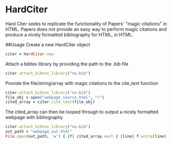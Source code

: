 # HardCiter 
Hard Citer seeks to replicate the functionality of Papers' "magic citations" in
HTML. Papers does not provide an easy way to perform magic citations and 
produce a nicely formatted bibliography for HTML, in HTML.

##Usage
Create a new HardCiter object

```Ruby
citer = HardCiter.new
```

Attach a bibtex library by providing the path to the .bib file

 ```Ruby
citer.attach_bibtex_library("nu.bib")
 ```

Provide the file/string/array with magic citations to the cite_text function

 ```Ruby
citer.attach_bibtex_library("nu.bib")
file_obj = open("webpage_source.html", "r")
cited_array = citer.cite_text(file_obj)
 ```

The cited_array can then be looped through to output a nicely formatted webpage
with bibliography

 ```Ruby
citer.attach_bibtex_library("nu.bib")
out_path = "webpage_out.html"
File.open(out_path, 'w') { |f| cited_array.each { |line| f.write(line) } }
 ```
